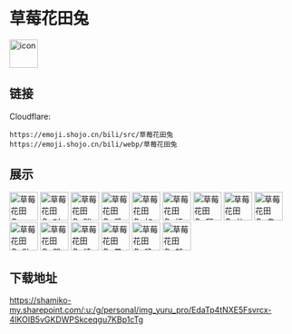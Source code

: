 # 草莓花田兔
<img src="https://emoji.shojo.cn/bili/src/草莓花田兔/icon.png" width="50" height="50" alt="icon">

## 链接
Cloudflare:
```
https://emoji.shojo.cn/bili/src/草莓花田兔
https://emoji.shojo.cn/bili/webp/草莓花田兔
```
## 展示
<img src="https://emoji.shojo.cn/bili/src/草莓花田兔/草莓花田兔-suki.png" width="50" height="50" alt="草莓花田兔-suki">
<img src="https://emoji.shojo.cn/bili/src/草莓花田兔/草莓花田兔-对不起.png" width="50" height="50" alt="草莓花田兔-对不起">
<img src="https://emoji.shojo.cn/bili/src/草莓花田兔/草莓花田兔-瑞思拜.png" width="50" height="50" alt="草莓花田兔-瑞思拜">
<img src="https://emoji.shojo.cn/bili/src/草莓花田兔/草莓花田兔-爱你.png" width="50" height="50" alt="草莓花田兔-爱你">
<img src="https://emoji.shojo.cn/bili/src/草莓花田兔/草莓花田兔-加油.png" width="50" height="50" alt="草莓花田兔-加油">
<img src="https://emoji.shojo.cn/bili/src/草莓花田兔/草莓花田兔-捂脸.png" width="50" height="50" alt="草莓花田兔-捂脸">
<img src="https://emoji.shojo.cn/bili/src/草莓花田兔/草莓花田兔-拜拜了您.png" width="50" height="50" alt="草莓花田兔-拜拜了您">
<img src="https://emoji.shojo.cn/bili/src/草莓花田兔/草莓花田兔-仙女来了.png" width="50" height="50" alt="草莓花田兔-仙女来了">
<img src="https://emoji.shojo.cn/bili/src/草莓花田兔/草莓花田兔-自闭.png" width="50" height="50" alt="草莓花田兔-自闭">
<img src="https://emoji.shojo.cn/bili/src/草莓花田兔/草莓花田兔-贴贴.png" width="50" height="50" alt="草莓花田兔-贴贴">
<img src="https://emoji.shojo.cn/bili/src/草莓花田兔/草莓花田兔-哭了.png" width="50" height="50" alt="草莓花田兔-哭了">
<img src="https://emoji.shojo.cn/bili/src/草莓花田兔/草莓花田兔-请教大佬.png" width="50" height="50" alt="草莓花田兔-请教大佬">
<img src="https://emoji.shojo.cn/bili/src/草莓花田兔/草莓花田兔-暴富.png" width="50" height="50" alt="草莓花田兔-暴富">
<img src="https://emoji.shojo.cn/bili/src/草莓花田兔/草莓花田兔-晚安.png" width="50" height="50" alt="草莓花田兔-晚安">
<img src="https://emoji.shojo.cn/bili/src/草莓花田兔/草莓花田兔-赶稿.png" width="50" height="50" alt="草莓花田兔-赶稿">

## 下载地址

https://shamiko-my.sharepoint.com/:u:/g/personal/img_yuru_pro/EdaTp4tNXE5Fsvrcx-4IKOIB5vGKDWPSkceqgu7KBp1cTg